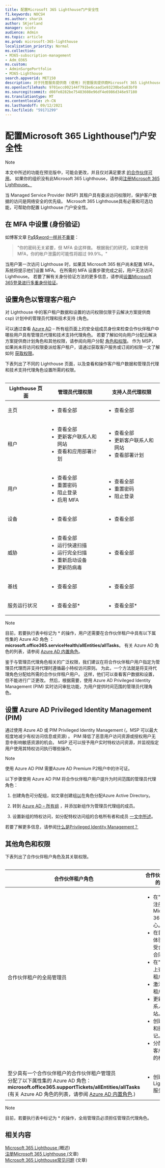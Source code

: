 ```yaml
---
title: 配置Microsoft 365 Lighthouse门户安全性
f1.keywords: NOCSH
ms.author: sharik
author: SKjerland
manager: scotv
audience: Admin
ms.topic: article
ms.prod: microsoft-365-lighthouse
localization_priority: Normal
ms.collection:
- M365-subscription-management
- Adm_O365
ms.custom:
- AdminSurgePortfolio
- M365-Lighthouse
search.appverid: MET150
description: 对于托管服务提供商 (使用) 托管服务提供商Microsoft 365 Lighthouse，了解如何配置门户安全性。
ms.openlocfilehash: 9701ecc002144f791be6caad1e93230be5a83bf0
ms.sourcegitcommit: d08fe0282be75483608e96df4e6986d346e97180
ms.translationtype: MT
ms.contentlocale: zh-CN
ms.lasthandoff: 09/12/2021
ms.locfileid: "59171299"
---
```

# <a name="configure-microsoft-365-lighthouse-portal-security"></a>配置Microsoft 365 Lighthouse门户安全性

> [!NOTE]
> 本文中所述的功能在预览版中，可能会更改，并且仅对满足要求 [的合作伙伴可用](m365-lighthouse-requirements.md)。 如果你的组织没有此Microsoft 365 Lighthouse，请参阅[注册Microsoft 365 Lighthouse。](m365-lighthouse-sign-up.md)

当 Managed Service Provider (MSP) 其租户具有委派访问权限时，保护客户数据的访问是网络安全的优先级。 Microsoft 365 Lighthouse具有必需和可选功能，可帮助你配置 Lighthouse 门户安全性。

## <a name="set-up-multifactor-authentication-mfa"></a>在 MFA 中设置 (身份验证) 

如博客文章 [Pa$$word一样并不重要](https://techcommunity.microsoft.com/t5/azure-active-directory-identity/your-pa-word-doesn-t-matter/ba-p/731984)：

> "你的密码无关紧要，但 MFA 会这样做。 根据我们的研究，如果使用 MFA，你的帐户泄露的可能性将超过 99.9%。"

当用户第一次访问 Lighthouse 时，如果其 Microsoft 365 帐户尚未配置 MFA，系统将提示他们设置 MFA。 在所需的 MFA 设置步骤完成之前，用户无法访问 Lighthouse。 若要了解有关身份验证方法的更多信息，请参阅[设置Microsoft 365登录进行多重身份验证](https://support.microsoft.com/office/ace1d096-61e5-449b-a875-58eb3d74de14)。

## <a name="set-up-roles-to-manage-customer-tenants"></a>设置角色以管理客户租户

对 Lighthouse 中的客户租户数据和设置的访问权限仅限于云解决方案提供商 csp) 计划中的管理员代理和技术支持 (角色。

可以通过查看 [Azure AD](https://portal.azure.com/#blade/Microsoft_AAD_IAM/GroupsManagementMenuBlade/AllGroups) – 所有组页面上的安全组成员身份来检查合作伙伴租户中哪些用户具有管理员代理和技术支持代理角色。 若要了解如何向用户分配云解决方案提供商计划角色和其他权限，请参阅向用户分配 [角色和权限](/partner-center/permissions-overview)。 作为 MSP，如果尚未将访问权限委派给客户租户，请通过获取客户服务或订阅的权限一文了解如何 [获取权限](/partner-center/customers-revoke-admin-privileges)。

下表列出了不同的 Lighthouse 页面，以及查看和操作客户租户数据和管理员代理和技术支持代理角色设置所需的权限。<br><br>

| Lighthouse 页面 | 管理员代理权限 | 支持人员代理权限 |
|--|--|--|
| 主页 | <ul><li>查看全部</li></ul> | <ul><li>查看全部</li></ul> |
| 租户 | <ul><li>查看全部</li><li>更新客户联系人和网站</li><li>查看和应用部署计划</li></ul> | <ul><li>查看全部</li><li>更新客户联系人和网站</li><li>查看部署计划</li></ul> |
| 用户 | <ul><li>查看全部</li><li>重置密码</li><li>阻止登录</li><li>启用 MFA</li></ul> | <ul><li>查看全部</li><li>重置密码</li><li>阻止登录</li></ul> |
| 设备 | <ul><li>查看全部</li></ul> | <ul><li>查看全部</li></ul> |
| 威胁 | <ul><li>查看全部</li><li>运行快速扫描</li><li>运行完全扫描</li><li>重新启动设备</li><li>更新防病毒</li></ul> | <ul><li>查看全部</li></ul> |
| 基线 | <ul><li>查看全部</li></ul> | <ul><li>查看全部</li></ul> |
| 服务运行状况 | <ul><li>查看全部*</li></ul> | <ul><li>查看全部*</li></ul> |

> [!NOTE]
> 目前，若要执行表中标记为 * 的操作，用户还需要在合作伙伴租户中具有以下属性集的 Azure AD 角色 **：microsoft.office365.serviceHealth/allEntities/allTasks**。 有关 Azure AD 角色的列表，请参阅 [Azure AD 内置角色](/azure/active-directory/roles/permissions-reference)。

鉴于与管理员代理角色相关的广泛权限，我们建议在将合作伙伴租户用户指定为管理员代理而非支持代理[](/azure/active-directory/develop/secure-least-privileged-access)时遵循最小特权访问原则。 为此，一个方法就是将支持代理角色分配给所需的合作伙伴租户用户。 这样，他们可以查看客户数据和设置，但不能进行广泛更改。 然后，根据需要，使用 Azure AD Privileged Identity Management (PIM) 实时访问审批功能，为用户提供时间范围的管理员代理角色。

## <a name="set-up-azure-ad-privileged-identity-management-pim"></a>设置 Azure AD Privileged Identity Management (PIM) 

通过使用 Azure AD 或 PIM Privileged Identity Management (，MSP 可以最大程度地减少有权访问信息或资源) 。 PIM 降低了恶意用户访问资源或授权用户无意中影响敏感资源的机会。 MSP 还可以授予用户实时特权访问资源，并监视指定用户使用其特权访问执行哪些操作。

> [!NOTE]
> 使用 Azure AD PIM 需要Azure AD Premium P2租户中的许可证。

以下步骤使用 Azure AD PIM 将合作伙伴租户用户提升为时间范围的管理员代理角色：

1. 创建角色可分配组，如文章创建组[以](/azure/active-directory/roles/groups-create-eligible)在角色分配Azure Active Directory。

2. 转到 [Azure AD – 所有组](https://portal.azure.com/#blade/Microsoft_AAD_IAM/GroupsManagementMenuBlade/AllGroups) ，并添加新组作为管理员代理组的成员。

3. 设置新组的特权访问，如分配特权访问组的合格所有者和成员 [一文中所述](/azure/active-directory/privileged-identity-management/groups-assign-member-owner)。

若要了解更多信息，请参阅[什么是Privileged Identity Management？](/azure/active-directory/privileged-identity-management/pim-configure)

## <a name="other-roles-and-permissions"></a>其他角色和权限

下表列出了合作伙伴租户角色及其关联权限。<br><br>

| 合作伙伴租户角色 | 合作伙伴租户内的权限 |
|--|--|
| 合作伙伴租户的全局管理员 | <ul><li>在"2013"中注册Microsoft 365 管理中心。</li><li>在首次运行体验期间接受合作伙伴合同修正。</li><li>在"租户"页上查看客户租户。\*</li><li>激活和停用租户。\*</li><li>更新客户联系人和网站。\*</li><li>创建、更新和删除标记。\*</li><li>分配和删除客户租户中的标记。\*</li></ul> |
| 至少具有一个合作伙伴租户的合作伙伴租户管理员<br> 分配了以下属性集的 Azure AD 角色：<br> **microsoft.office365.supportTickets/allEntities/allTasks**<br>  (有关 Azure AD 角色的列表，请参阅 [Azure AD 内置角色](/azure/active-directory/roles/permissions-reference).)  | <ul><li>创建 Lighthouse 服务请求。</li></ul> |

> [!NOTE]
> 目前，若要执行表中标记为 * 的操作，全局管理员必须担任管理员代理角色。

## <a name="related-content"></a>相关内容

[Microsoft 365 Lighthouse (](m365-lighthouse-overview.md)概述) \
[注册Microsoft 365 Lighthouse (](m365-lighthouse-sign-up.md)文章) \
[Microsoft 365 Lighthouse常见问题](m365-lighthouse-faq.yml) (文章) 